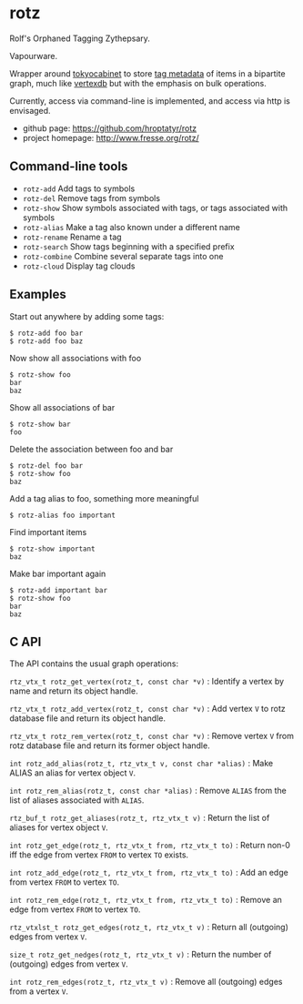 rotz
====

Rolf's Orphaned Tagging Zythepsary.

Vapourware.

Wrapper around [tokyocabinet][1] to store [tag metadata][3] of items in
a bipartite graph, much like [vertexdb][2] but with the emphasis on bulk
operations.

Currently, access via command-line is implemented, and access via http
is envisaged.

+ github page: <https://github.com/hroptatyr/rotz>
+ project homepage: <http://www.fresse.org/rotz/>

Command-line tools
------------------

- `rotz-add`  Add tags to symbols
- `rotz-del`  Remove tags from symbols
- `rotz-show` Show symbols associated with tags, or tags associated with symbols
- `rotz-alias` Make a tag also known under a different name
- `rotz-rename` Rename a tag
- `rotz-search` Show tags beginning with a specified prefix
- `rotz-combine` Combine several separate tags into one
- `rotz-cloud` Display tag clouds

Examples
--------

Start out anywhere by adding some tags:

    $ rotz-add foo bar
    $ rotz-add foo baz

Now show all associations with foo

    $ rotz-show foo
    bar
    baz


Show all associations of bar

    $ rotz-show bar
    foo

Delete the association between foo and bar

    $ rotz-del foo bar
    $ rotz-show foo
    baz

Add a tag alias to foo, something more meaningful

    $ rotz-alias foo important

Find important items

    $ rotz-show important
    baz

Make bar important again

    $ rotz-add important bar
    $ rotz-show foo
    bar
    baz


C API
-----

The API contains the usual graph operations:

`rtz_vtx_t rotz_get_vertex(rotz_t, const char *v)`
:   Identify a vertex by name and return its object handle.

`rtz_vtx_t rotz_add_vertex(rotz_t, const char *v)`
:   Add vertex `V` to rotz database file and return its object handle.

`rtz_vtx_t rotz_rem_vertex(rotz_t, const char *v)`
:   Remove vertex `V` from rotz database file and return its former object handle.


`int rotz_add_alias(rotz_t, rtz_vtx_t v, const char *alias)`
:   Make ALIAS an alias for vertex object `V`.

`int rotz_rem_alias(rotz_t, const char *alias)`
:   Remove `ALIAS` from the list of aliases associated with `ALIAS`.

`rtz_buf_t rotz_get_aliases(rotz_t, rtz_vtx_t v)`
:   Return the list of aliases for vertex object `V`.


`int rotz_get_edge(rotz_t, rtz_vtx_t from, rtz_vtx_t to)`
:   Return non-0 iff the edge from vertex `FROM` to vertex `TO` exists.

`int rotz_add_edge(rotz_t, rtz_vtx_t from, rtz_vtx_t to)`
:   Add an edge from vertex `FROM` to vertex `TO`.

`int rotz_rem_edge(rotz_t, rtz_vtx_t from, rtz_vtx_t to)`
:   Remove an edge from vertex `FROM` to vertex `TO`.


`rtz_vtxlst_t rotz_get_edges(rotz_t, rtz_vtx_t v)`
:   Return all (outgoing) edges from vertex `V`.

`size_t rotz_get_nedges(rotz_t, rtz_vtx_t v)`
:   Return the number of (outgoing) edges from vertex `V`.

`int rotz_rem_edges(rotz_t, rtz_vtx_t v)`
:   Remove all (outgoing) edges from a vertex `V`.

  [1]: http://fallabs.com/tokyocabinet/
  [2]: https://github.com/stevedekorte/vertexdb
  [3]: http://en.wikipedia.org/wiki/Tag_%28metadata%29
